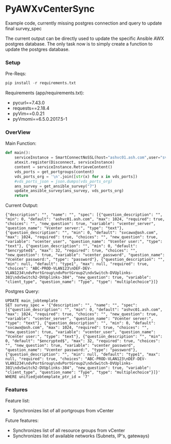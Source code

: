 # PyAWXvCenterSync

Example code, currently missing postgres connection and query to update final survey_spec

The current output can be directly used to update the specific Ansible AWX postgres database.
The only task now is to simply create a function to update the postgres database.

### Setup

Pre-Reqs:
```python
pip install -r requirements.txt
```

Requirements (app/requirements.txt):
* pycurl==7.43.0
* requests==2.18.4
* pyVim==0.0.21
* pyVmomi==6.5.0.2017.5-1

### OverView

Main Function:
```python
def main():
    serviceInstance = SmartConnectNoSSL(host="ashvc01.ash.com",user="svcawx@ash.com",pwd="#####",port=443)
    atexit.register(Disconnect, serviceInstance)
    content = serviceInstance.RetrieveContent()
    vds_ports = get_portgroups(content)
    vds_ports_org = '\n'.join([str(x) for x in vds_ports]) 
    #vds_ports_json = json.dumps(vds_ports_org)
    ans_survey = get_ansible_survey("7")
    update_ansible_survey(ans_survey, vds_ports_org)
    return
```

Current Output:
```
{"description": "", "name": "", "spec": [{"question_description": "", "min": 0, "default": "ashvc01.ash.com", "max": 1024, "required": true, "choices": "", "new_question": true, "variable": "vcenter_server", "question_name": "Vcenter server:", "type": "text"}, {"question_description": "", "min": 0, "default": "svcawx@ash.com", "max": 1024, "required": true, "choices": "", "new_question": true, "variable": "vcenter_user", "question_name": "Vcenter user:", "type": "text"}, {"question_description": "", "min": 0, "default": "$encrypted$", "max": 32, "required": true, "choices": "", "new_question": true, "variable": "vcenter_password", "question_name": "Vcenter password:", "type": "password"}, {"question_description": "", "min": null, "default": "type1", "max": null, "required": true, "choices": "ABC-PROD-VLAN123\nDEF-DEV-VLAN1234\ndvPortGroup\ndvPortGroup2\ndvSwitch-DVUplinks-381\ndvSwitch2-DVUplinks-384", "new_question": true, "variable": "client_type", "question_name": "Type", "type": "multiplechoice"}]}
```

Postgres Query:
```
UPDATE main_jobtemplate
SET survey_spec = '{"description": "", "name": "", "spec": [{"question_description": "", "min": 0, "default": "ashvc01.ash.com", "max": 1024, "required": true, "choices": "", "new_question": true, "variable": "vcenter_server", "question_name": "Vcenter server:", "type": "text"}, {"question_description": "", "min": 0, "default": "svcawx@ash.com", "max": 1024, "required": true, "choices": "", "new_question": true, "variable": "vcenter_user", "question_name": "Vcenter user:", "type": "text"}, {"question_description": "", "min": 0, "default": "$encrypted$", "max": 32, "required": true, "choices": "", "new_question": true, "variable": "vcenter_password", "question_name": "Vcenter password:", "type": "password"}, {"question_description": "", "min": null, "default": "type1", "max": null, "required": true, "choices": "ABC-PROD-VLAN123\nDEF-DEV-VLAN1234\ndvPortGroup\ndvPortGroup2\ndvSwitch-DVUplinks-381\ndvSwitch2-DVUplinks-384", "new_question": true, "variable": "client_type", "question_name": "Type", "type": "multiplechoice"}]}'
WHERE unifiedjobtemplate_ptr_id = '7'
```
### Features

Feature list:

 * Synchronizes list of all portgroups from vCenter

 Future features:
 
 * Synchronizes list of all resource groups from vCenter
 * Synchronizes list of available networks (Subnets, IP's, gateways)
 
